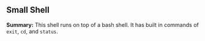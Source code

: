 ## Small Shell

**Summary:** This shell runs on top of a bash shell. It has built in commands of `exit`, `cd`, and `status`.